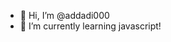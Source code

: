 - 👋 Hi, I’m @addadi000
- 🌱 I’m currently learning javascript!

<!---
addadi000/addadi000 is a ✨ special ✨ repository because its `README.md` (this file) appears on your GitHub profile.
You can click the Preview link to take a look at your changes.
--->
